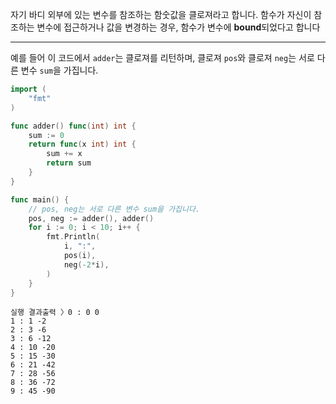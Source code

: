 자기 바디 외부에 있는 변수를 참조하는 함숫값을 클로져라고 합니다. 함수가 자신이 참조하는 변수에 접근하거나 값을 변경하는 경우, 함수가 변수에 **bound**되었다고 합니다

---

예를 들어 이 코드에서 `adder`는 클로져를 리턴하며, 클로져 `pos`와 클로져 `neg`는 서로 다른 변수 `sum`을 가집니다.

  

```Go
import (
    "fmt"
)

func adder() func(int) int {
    sum := 0
    return func(x int) int {
        sum += x
        return sum
    }
}

func main() {
    // pos, neg는 서로 다른 변수 sum을 가집니다.
    pos, neg := adder(), adder()
    for i := 0; i < 10; i++ {
        fmt.Println(
            i, ":",
            pos(i),
            neg(-2*i),
        )
    }
}
```

  

```Plain
실행 결과출력 〉0 : 0 0
1 : 1 -2
2 : 3 -6
3 : 6 -12
4 : 10 -20
5 : 15 -30
6 : 21 -42
7 : 28 -56
8 : 36 -72
9 : 45 -90
```